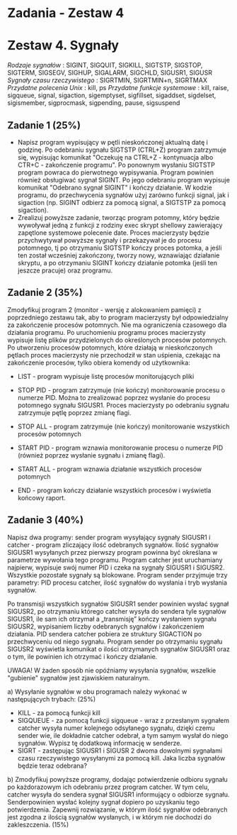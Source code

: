 # Zadania - Zestaw 4

# Zestaw 4. Sygnały

_Rodzaje sygnałów_ : SIGINT, SIGQUIT, SIGKILL, SIGTSTP, SIGSTOP, SIGTERM, SIGSEGV, SIGHUP,
SIGALARM, SIGCHLD, SIGUSR1, SIGUSR
_Sygnały czasu rzeczywistego_ : SIGRTMIN, SIGRTMIN+n, SIGRTMAX
_Przydatne polecenia Unix_ : kill, ps
_Przydatne funkcje systemowe_ : kill, raise, sigqueue, signal, sigaction, sigemptyset, sigfillset,
sigaddset, sigdelset, sigismember, sigprocmask, sigpending, pause, sigsuspend

## Zadanie 1 (25%)

- Napisz program wypisujący w pętli nieskończonej aktualną datę i godzinę. Po odebraniu
    sygnału SIGTSTP (CTRL+Z) program zatrzymuje się, wypisując komunikat "Oczekuję na
    CTRL+Z - kontynuacja albo CTR+C - zakończenie programu". Po ponownym
    wysłaniu SIGTSTP program powraca do pierwotnego wypisywania.
    Program powinien również obsługiwać sygnał SIGINT. Po jego odebraniu program
    wypisuje komunikat "Odebrano sygnał SIGINT" i kończy działanie. W kodzie programu, do
    przechwycenia sygnałów użyj zarówno funkcji signal, jak i sigaction (np. SIGINT odbierz za
    pomocą signal, a SIGTSTP za pomocą sigaction).
- Zrealizuj powyższe zadanie, tworząc program potomny, który będzie wywoływał jedną z
    funkcji z rodziny exec skrypt shellowy zawierający zapętlone systemowe polecenie date.
    Proces macierzysty będzie przychwytywał powyższe sygnały i przekazywał je do procesu
    potomnego, tj po otrzymaniu SIGTSTP kończy proces potomka, a jeśli ten został wcześniej
    zakończony, tworzy nowy, wznawiając działanie skryptu, a po otrzymaniu SIGINT kończy
    działanie potomka (jeśli ten jeszcze pracuje) oraz programu.

## Zadanie 2 (35%)

Zmodyfikuj program 2 (monitor - wersję z alokowaniem pamięci) z poprzedniego zestawu tak, aby
to program macierzysty był odpowiedzialny za zakończenie procesów potomnych. Nie ma
ograniczenia czasowego dla działania programu. Po uruchomieniu programu proces macierzysty
wypisuje listę plików przydzielonych do określonych procesów potomnych. Po utworzeniu
procesów potomnych, które działają w nieskończonych pętlach proces macierzysty nie
przechodził w stan uśpienia, czekając na zakończenie procesów, tylko obiera komendy od
użytkownika:

- LIST - program wypisuje listę procesów monitorujących pliki
- STOP PID - program zatrzymuje (nie kończy) monitorowanie procesu o numerze PID.
    Można to zrealizować poprzez wysłanie do procesu potomnego sygnału SIGUSR1. Proces
    macierzysty po odebraniu sygnału zatrzymuje pętlę poprzez zmianę flagi.
- STOP ALL - program zatrzymuje (nie kończy) monitorowanie wszystkich procesów
    potomnych
- START PID - program wznawia monitorowanie procesu o numerze PID (również poprzez
    wysłanie sygnału i zmianę flagi).
- START ALL - program wznawia działanie wszystkich procesów potomnych


- END - program kończy działanie wszystkich procesów i wyświetla końcowy raport.

## Zadanie 3 (40%)

Napisz dwa programy: sender program wysyłający sygnały SIGUSR1 i catcher - program
zliczający ilość odebranych sygnałów. Ilość sygnałów SIGUSR1 wysyłanych przez pierwszy
program powinna być określana w parametrze wywołania tego programu. Program catcher jest
uruchamiany najpierw, wypisuje swój numer PID i czeka na sygnały SIGUSR1 i SIGUSR2.
Wszystkie pozostałe sygnały są blokowane. Program sender przyjmuje trzy parametry: PID
procesu catcher, ilość sygnałów do wysłania i tryb wysłania sygnałów.

Po transmisji wszystkich sygnałów SIGUSR1 sender powinien wysłać sygnał SIGUSR2, po
otrzymaniu którego catcher wysyła do sendera tyle sygnałów SIGUSR1, ile sam ich otrzymał
a „transmisję” kończy wysłaniem sygnału SIGUSR2, wypisaniem liczby odebranych sygnałów i
zakończeniem działania. PID sendera catcher pobiera ze struktury SIGACTION po
przechwyceniu od niego sygnału. Program sender po otrzymaniu sygnału SIGUSR2 wyświetla
komunikat o ilości otrzymanych sygnałów SIGUSR1 oraz o tym, ile powinien ich otrzymać i kończy
działanie.

UWAGA! W żaden sposób nie opóźniamy wysyłania sygnałów, wszelkie "gubienie" sygnałów jest
zjawiskiem naturalnym.

a) Wysyłanie sygnałów w obu programach należy wykonać w następujących trybach: (25%)

- KILL - za pomocą funkcji kill
- SIGQUEUE - za pomocą funkcji sigqueue - wraz z przesłanym
    sygnałem catcher wysyła numer kolejnego odsyłanego sygnału, dzięki
    czemu sender wie, ile dokładnie catcher odebrał, a tym samym wysłał do niego
    sygnałów. Wypisz tę dodatkową informację w senderze.
- SIGRT - zastępując SIGUSR1 i SIGUSR 2 dwoma dowolnymi sygnałami czasu
    rzeczywistego wysyłanymi za pomocą kill. Jaka liczba sygnałów będzie teraz odebrana?

b) Zmodyfikuj powyższe programy, dodając potwierdzenie odbioru sygnału po każdorazowym ich
odebraniu przez program catcher. W tym celu, catcher wysyła
do sendera sygnał SIGUSR1 informujący o odbiorze sygnału. Senderpowinien wysłać kolejny
sygnał dopiero po uzyskaniu tego potwierdzenia. Zapewnij rozwiązanie, w którym ilość sygnałów
odebranych jest zgodna z ilością sygnałów wysłanych, i w którym nie dochodzi do zakleszczenia.
(15%)
